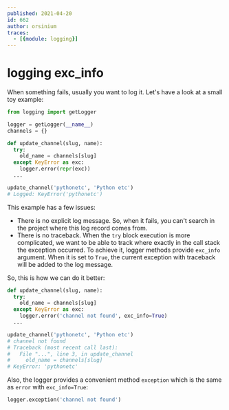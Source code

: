 ```yaml
---
published: 2021-04-20
id: 662
author: orsinium
traces:
  - [{module: logging}]
---
```


# logging exc_info

When something fails, usually you want to log it. Let's have a look at a small toy example:

```python
from logging import getLogger

logger = getLogger(__name__)
channels = {}

def update_channel(slug, name):
  try:
    old_name = channels[slug]
  except KeyError as exc:
    logger.error(repr(exc))
  ...

update_channel('pythonetc', 'Python etc')
# Logged: KeyError('pythonetc')
```

This example has a few issues:

+ There is no explicit log message. So, when it fails, you can't search in the project where this log record comes from.
+ There is no traceback. When the `try` block execution is more complicated, we want to be able to track where exactly in the call stack the exception occurred. To achieve it, logger methods provide `exc_info` argument. When it is set to `True`, the current exception with traceback will be added to the log message.

So, this is how we can do it better:

```python
def update_channel(slug, name):
  try:
    old_name = channels[slug]
  except KeyError as exc:
    logger.error('channel not found', exc_info=True)
  ...

update_channel('pythonetc', 'Python etc')
# channel not found
# Traceback (most recent call last):
#   File "...", line 3, in update_channel
#     old_name = channels[slug]
# KeyError: 'pythonetc'
```

Also, the logger provides a convenient method `exception` which is the same as `error` with `exc_info=True`:

```python
logger.exception('channel not found')
```
